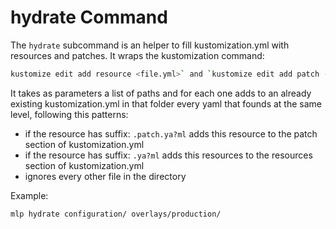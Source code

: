 # hydrate Command

The `hydrate` subcommand is an helper to fill kustomization.yml with resources and patches. It wraps the kustomization
command:

```sh
kustomize edit add resource <file.yml>` and `kustomize edit add patch --path <file.yml>
```

It takes as parameters a list of paths and for each one adds to an already existing kustomization.yml in that folder
every yaml that founds at the same level, following this patterns:

- if the resource has suffix: `.patch.ya?ml` adds this resource to the patch section of kustomization.yml
- if the resource has suffix: `.ya?ml` adds this resources to the resources section of kustomization.yml
- ignores every other file in the directory

Example:

```sh
mlp hydrate configuration/ overlays/production/
```
